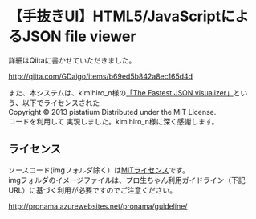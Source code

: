 【手抜きUI】HTML5/JavaScriptによるJSON file viewer
====

詳細はQiitaに書かせていただきました。

http://qiita.com/GDaigo/items/b69ed5b842a8ec165d4d

また、本システムは、kimihiro_n様の[「The Fastest JSON visualizer」](https://github.com/pistatium/json_dump)という、以下でライセンスされた  
  Copyright © 2013 pistatium Distributed under the MIT License.  
コードを利用して 実現しました。kimihiro_n様に深く感謝します。  

## ライセンス

ソースコード(imgフォルダ除く）は[MITライセンス](https://opensource.org/licenses/mit-license.php)です。  
imgフォルダのイメージファイルは、プロ生ちゃん利用ガイドライン（下記URL）に基づく利用が必要ですのでご注意ください。
  
http://pronama.azurewebsites.net/pronama/guideline/


